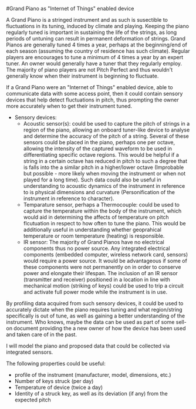 #Grand Piano as "Internet of Things" enabled device

A Grand Piano is a stringed instrument and as such is susectible to fluctuations in its tuning, induced by climate and playing.
Keeping the piano regularly tuned is important in sustaining the life of the strings, as long periods of untuning can result in permanent deformation of strings.
Grand Pianos are generally tuned 4 times a year, perhaps at the beginning/end of each season (assuming the country of residence has such climate).
Regular players are encourages to tune a minimum of 4 times a year by an expert tuner.
An owner would generally have a tuner that they regularly employ. The majority of piano players are not Pitch Perfect and thus wouldn't generally know when their instrument is beginning to fluctuate.

If a Grand Piano were an "Internet of Things" enabled device, able to communicate data with some access point, then it could contain sensory devices that help detect fluctuations in pitch, thus prompting the owner more accurately when to get their instrument tuned.
* Sensory devices:
	* Acoustic sensor(s): could be used to capture the pitch of strings in a region of the piano, allowing an onboard tuner-like device to analyse and determine the accuracy of the pitch of a string. Several of these sensors could be placed in the piano, perhaps one per octave, allowing the intensity of the captured waveform to be used in differentiating specific octave regions. This would be helpful if a string in a certain octave has reduced in pitch to such a degree that is falls into the a similar pitch in a higher/lower octave (Improbable but possible - more likely when moving the instrument or when not played for a long time). Such data could also be useful in understanding to acoustic dynamics of the instrument in reference to is physical dimensions and curvature (Personification of the instrument in reference to character).
	* Temparature sensor, perhaps a Thermocouple: could be used to capture the temperature within the body of the instrument, which would aid in determining the affects of temperature on pitch flcutuation in respect to how often to tune the piano. This would be additionally useful in understanding whether geoprahical temperature or room temperature (heating) is responsible.
	* IR sensor: The majority of Grand Pianos have no electrical components thus no power source. Any integrated electrical components (embedded computer, wireless network card, sensors) would require a power source. It would be advantageous if some of these components were not permanently on in order to conserve power and elongate their lifespan. The inclusion of an IR sensor (transmitter and receiver) positioned in a location in line with mechanical motion (striking of keys) could be used to trip a circuit and activate full power mode while the instrument is in use.

By profiling data acquired from such sensory devices, it could be used to accurately dictate when the piano requires tuning and what region/string specifically is out of tune, as well as gaining a better understanding of the instrument. Who knows, maybe the data can be used as part of some sell-on document providing the a new owner of how the device has been used and taken care of in the past.

I will model the piano and proposed data that could be collected via integrated sensors.

The following properties could be useful:
* profile of the instrument (manufacturer, model, dimensions, etc.)
* Number of keys struck (per day)
* Temperature of device (twice a day)
* Identity of a struck key, as well as its deviation (if any) from the expected pitch
